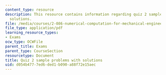 ```yaml
---
content_type: resource
description: This resource contains information regarding quiz 2 sample problems with
  solutions.
file: /media/courses/2-086-numerical-computation-for-mechanical-engineers-fall-2012/d054b4777ed6ded1b090a88f72e15aec_MIT2_086F12_quiz2_samples.pdf
file_type: application/pdf
learning_resource_types:
- Exams
ocw_type: OCWFile
parent_title: Exams
parent_type: CourseSection
resourcetype: Document
title: Quiz 2 sample problems with solutions
uid: d054b477-7ed6-ded1-b090-a88f72e15aec
---
```

